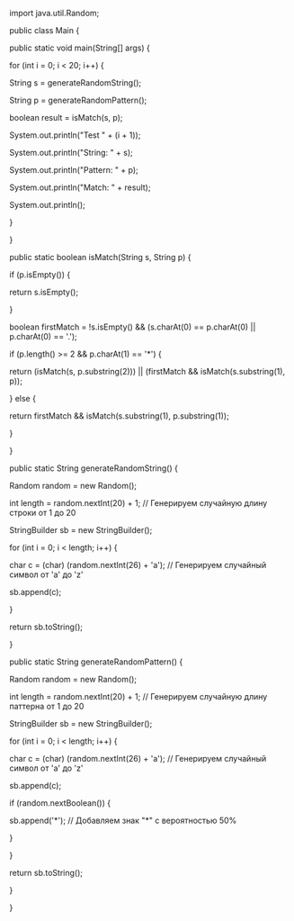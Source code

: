 ﻿import java.util.Random;

public class Main {

public static void main(String[] args) {

for (int i = 0; i < 20; i++) {

String s = generateRandomString();

String p = generateRandomPattern();

boolean result = isMatch(s, p);

System.out.println("Test " + (i + 1));

System.out.println("String: " + s);

System.out.println("Pattern: " + p);

System.out.println("Match: " + result);

System.out.println();

}

}

public static boolean isMatch(String s, String p) {

if (p.isEmpty()) {

return s.isEmpty();

}

boolean firstMatch = !s.isEmpty() && (s.charAt(0) == p.charAt(0) || p.charAt(0) == '.');

if (p.length() >= 2 && p.charAt(1) == '\*') {

return (isMatch(s, p.substring(2))) || (firstMatch && isMatch(s.substring(1), p));

} else {

return firstMatch && isMatch(s.substring(1), p.substring(1));

}

}

public static String generateRandomString() {

Random random = new Random();

int length = random.nextInt(20) + 1; // Генерируем случайную длину строки от 1 до 20

StringBuilder sb = new StringBuilder();

for (int i = 0; i < length; i++) {

char c = (char) (random.nextInt(26) + 'a'); // Генерируем случайный символ от 'a' до 'z'

sb.append(c);

}

return sb.toString();

}

public static String generateRandomPattern() {

Random random = new Random();

int length = random.nextInt(20) + 1; // Генерируем случайную длину паттерна от 1 до 20

StringBuilder sb = new StringBuilder();

for (int i = 0; i < length; i++) {

char c = (char) (random.nextInt(26) + 'a'); // Генерируем случайный символ от 'a' до 'z'

sb.append(c);

if (random.nextBoolean()) {

sb.append('\*'); // Добавляем знак "\*" с вероятностью 50%

}

}

return sb.toString();

}

}
